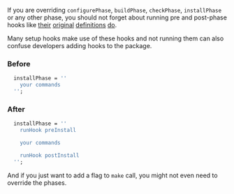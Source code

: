 If you are overriding `configurePhase`, `buildPhase`, `checkPhase`, `installPhase` or any other phase, you should not forget about running pre and post-phase hooks like [their](https://github.com/NixOS/nixpkgs/blob/d71a03ad695407dd482ead32d3eddff50092a1c3/pkgs/stdenv/generic/setup.sh#L953) [original](https://github.com/NixOS/nixpkgs/blob/d71a03ad695407dd482ead32d3eddff50092a1c3/pkgs/stdenv/generic/setup.sh#L1008) [definitions](https://github.com/NixOS/nixpkgs/blob/d71a03ad695407dd482ead32d3eddff50092a1c3/pkgs/stdenv/generic/setup.sh#L1037) [do](https://github.com/NixOS/nixpkgs/blob/d71a03ad695407dd482ead32d3eddff50092a1c3/pkgs/stdenv/generic/setup.sh#L1078).

Many setup hooks make use of these hooks and not running them can also confuse developers adding hooks to the package.

### Before
```nix
  installPhase = ''
    your commands
  '';
```

### After
```nix
  installPhase = ''
    runHook preInstall

    your commands

    runHook postInstall
  '';
```

And if you just want to add a flag to `make` call, you might not even need to override the phases.
